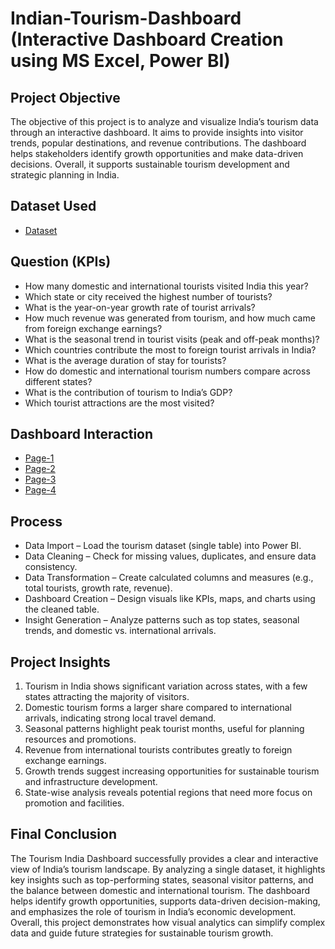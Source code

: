 # Indian-Tourism-Dashboard (Interactive Dashboard Creation using MS Excel, Power BI)
## Project Objective
The objective of this project is to analyze and visualize India’s tourism data through an interactive dashboard.
It aims to provide insights into visitor trends, popular destinations, and revenue contributions.
The dashboard helps stakeholders identify growth opportunities and make data-driven decisions.
Overall, it supports sustainable tourism development and strategic planning in India.

## Dataset Used
- <a href="https://github.com/KritikTandon/Indian_Tourism_Dashboard/blob/main/tourism.xlsx">Dataset</a>

## Question (KPIs)
-	How many domestic and international tourists visited India this year?
-	Which state or city received the highest number of tourists?
-	What is the year-on-year growth rate of tourist arrivals?
-	How much revenue was generated from tourism, and how much came from foreign exchange earnings?
-	What is the seasonal trend in tourist visits (peak and off-peak months)?
-	Which countries contribute the most to foreign tourist arrivals in India?
-	What is the average duration of stay for tourists?
-	How do domestic and international tourism numbers compare across different states?
-	What is the contribution of tourism to India’s GDP?
-	Which tourist attractions are the most visited?

## Dashboard Interaction
-	<a href= "https://github.com/KritikTandon/Indian_Tourism_Dashboard/blob/main/Page-1.png">Page-1</a>
-	<a href= "https://github.com/KritikTandon/Indian_Tourism_Dashboard/blob/main/Page-2.png">Page-2</a>
-	<a href= "https://github.com/KritikTandon/Indian_Tourism_Dashboard/blob/main/Page-3.png">Page-3</a>
-	<a href= "https://github.com/KritikTandon/Indian_Tourism_Dashboard/blob/main/Page-4.png">Page-4</a>

## Process
-	Data Import – Load the tourism dataset (single table) into Power BI.
-	Data Cleaning – Check for missing values, duplicates, and ensure data consistency.
-	Data Transformation – Create calculated columns and measures (e.g., total tourists, growth rate, revenue).
-	Dashboard Creation – Design visuals like KPIs, maps, and charts using the cleaned table.
-	Insight Generation – Analyze patterns such as top states, seasonal trends, and domestic vs. international arrivals.

## Project Insights
1.	Tourism in India shows significant variation across states, with a few states attracting the majority of visitors.
2.	Domestic tourism forms a larger share compared to international arrivals, indicating strong local travel demand.
3.	Seasonal patterns highlight peak tourist months, useful for planning resources and promotions.
4.	Revenue from international tourists contributes greatly to foreign exchange earnings.
5.	Growth trends suggest increasing opportunities for sustainable tourism and infrastructure development.
6.	State-wise analysis reveals potential regions that need more focus on promotion and facilities.

## Final Conclusion
The Tourism India Dashboard successfully provides a clear and interactive view of India’s tourism landscape. By analyzing a single dataset, it highlights key insights such as top-performing states, seasonal visitor patterns, and the balance between domestic and international tourism. The dashboard helps identify growth opportunities, supports data-driven decision-making, and emphasizes the role of tourism in India’s economic development. Overall, this project demonstrates how visual analytics can simplify complex data and guide future strategies for sustainable tourism growth.
